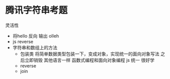 # 腾讯字符串考题
灵活性
- 将hello 反向 输出 olleh
- js reverse
- 字符串和数组上的方法
  - 包装类
    将简单数据类型包装一下，变成对象，实现统一的面向对象写法
    之后立即销毁
    其他语言一样 函数式编程和面向对象编程
    js 统一 很好学
  - reverse
  - join
